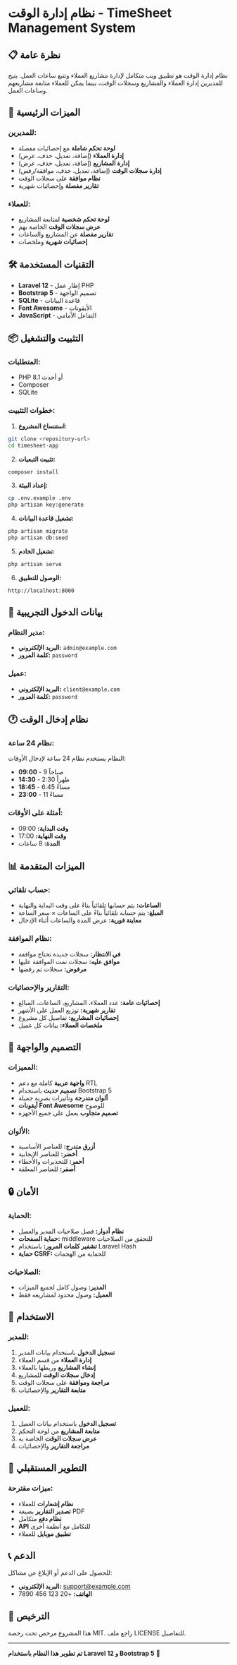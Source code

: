 # نظام إدارة الوقت - TimeSheet Management System

## 📋 نظرة عامة

نظام إدارة الوقت هو تطبيق ويب متكامل لإدارة مشاريع العملاء وتتبع ساعات العمل. يتيح للمديرين إدارة العملاء والمشاريع وسجلات الوقت، بينما يمكن للعملاء متابعة مشاريعهم وساعات العمل.

## 🚀 الميزات الرئيسية

### للمديرين:
- **لوحة تحكم شاملة** مع إحصائيات مفصلة
- **إدارة العملاء** (إضافة، تعديل، حذف، عرض)
- **إدارة المشاريع** (إضافة، تعديل، حذف، عرض)
- **إدارة سجلات الوقت** (إضافة، تعديل، حذف، موافقة/رفض)
- **نظام موافقة** على سجلات الوقت
- **تقارير مفصلة** وإحصائيات شهرية

### للعملاء:
- **لوحة تحكم شخصية** لمتابعة المشاريع
- **عرض سجلات الوقت** الخاصة بهم
- **تقارير مفصلة** عن المشاريع والساعات
- **إحصائيات شهرية** وملخصات

## 🛠️ التقنيات المستخدمة

- **Laravel 12** - إطار عمل PHP
- **Bootstrap 5** - تصميم الواجهة
- **SQLite** - قاعدة البيانات
- **Font Awesome** - الأيقونات
- **JavaScript** - التفاعل الأمامي

## 📦 التثبيت والتشغيل

### المتطلبات:
- PHP 8.1 أو أحدث
- Composer
- SQLite

### خطوات التثبيت:

1. **استنساخ المشروع:**
```bash
git clone <repository-url>
cd timesheet-app
```

2. **تثبيت التبعيات:**
```bash
composer install
```

3. **إعداد البيئة:**
```bash
cp .env.example .env
php artisan key:generate
```

4. **تشغيل قاعدة البيانات:**
```bash
php artisan migrate
php artisan db:seed
```

5. **تشغيل الخادم:**
```bash
php artisan serve
```

6. **الوصول للتطبيق:**
```
http://localhost:8000
```

## 👥 بيانات الدخول التجريبية

### مدير النظام:
- **البريد الإلكتروني:** `admin@example.com`
- **كلمة المرور:** `password`

### عميل:
- **البريد الإلكتروني:** `client@example.com`
- **كلمة المرور:** `password`

## 🕐 نظام إدخال الوقت

### نظام 24 ساعة:
النظام يستخدم نظام 24 ساعة لإدخال الأوقات:

- **09:00** - 9 صباحاً
- **14:30** - 2:30 ظهراً  
- **18:45** - 6:45 مساءً
- **23:00** - 11 مساءً

### أمثلة على الأوقات:
- **وقت البداية:** 09:00
- **وقت النهاية:** 17:00
- **المدة:** 8 ساعات

## 📊 الميزات المتقدمة

### حساب تلقائي:
- **الساعات:** يتم حسابها تلقائياً بناءً على وقت البداية والنهاية
- **المبلغ:** يتم حسابه تلقائياً بناءً على الساعات × سعر الساعة
- **معاينة فورية:** عرض المدة والساعات أثناء الإدخال

### نظام الموافقة:
- **في الانتظار:** سجلات جديدة تحتاج موافقة
- **موافق عليه:** سجلات تمت الموافقة عليها
- **مرفوض:** سجلات تم رفضها

### التقارير والإحصائيات:
- **إحصائيات عامة:** عدد العملاء، المشاريع، الساعات، المبالغ
- **تقارير شهرية:** توزيع العمل على الأشهر
- **إحصائيات المشاريع:** تفاصيل كل مشروع
- **ملخصات العملاء:** بيانات كل عميل

## 🎨 التصميم والواجهة

### المميزات:
- **واجهة عربية** كاملة مع دعم RTL
- **تصميم حديث** باستخدام Bootstrap 5
- **ألوان متدرجة** وتأثيرات بصرية جميلة
- **أيقونات Font Awesome** للوضوح
- **تصميم متجاوب** يعمل على جميع الأجهزة

### الألوان:
- **أزرق متدرج:** للعناصر الأساسية
- **أخضر:** للعناصر الإيجابية
- **أحمر:** للتحذيرات والأخطاء
- **أصفر:** للعناصر المعلقة

## 🔒 الأمان

### الحماية:
- **نظام أدوار:** فصل صلاحيات المدير والعميل
- **حماية الصفحات:** middleware للتحقق من الصلاحيات
- **تشفير كلمات المرور:** باستخدام Laravel Hash
- **حماية CSRF:** للحماية من الهجمات

### الصلاحيات:
- **المدير:** وصول كامل لجميع الميزات
- **العميل:** وصول محدود لمشاريعه فقط

## 📱 الاستخدام

### للمدير:
1. **تسجيل الدخول** باستخدام بيانات المدير
2. **إدارة العملاء** من قسم العملاء
3. **إنشاء المشاريع** وربطها بالعملاء
4. **إدخال سجلات الوقت** للمشاريع
5. **مراجعة وموافقة** على سجلات الوقت
6. **متابعة التقارير** والإحصائيات

### للعميل:
1. **تسجيل الدخول** باستخدام بيانات العميل
2. **متابعة المشاريع** من لوحة التحكم
3. **عرض سجلات الوقت** الخاصة به
4. **مراجعة التقارير** والإحصائيات

## 🚀 التطوير المستقبلي

### ميزات مقترحة:
- **نظام إشعارات** للعملاء
- **تصدير التقارير** بصيغة PDF
- **نظام دفع** متكامل
- **API** للتكامل مع أنظمة أخرى
- **تطبيق موبايل** للعملاء

## 📞 الدعم

للحصول على الدعم أو الإبلاغ عن مشاكل:
- **البريد الإلكتروني:** support@example.com
- **الهاتف:** +20 123 456 7890

## 📄 الترخيص

هذا المشروع مرخص تحت رخصة MIT. راجع ملف LICENSE للتفاصيل.

---

**تم تطوير هذا النظام باستخدام Laravel 12 و Bootstrap 5** 🚀